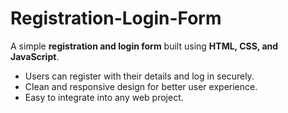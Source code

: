 # Registration-Login-Form  

A simple **registration and login form** built using **HTML, CSS, and JavaScript**.  
- Users can register with their details and log in securely.  
- Clean and responsive design for better user experience.  
- Easy to integrate into any web project.

